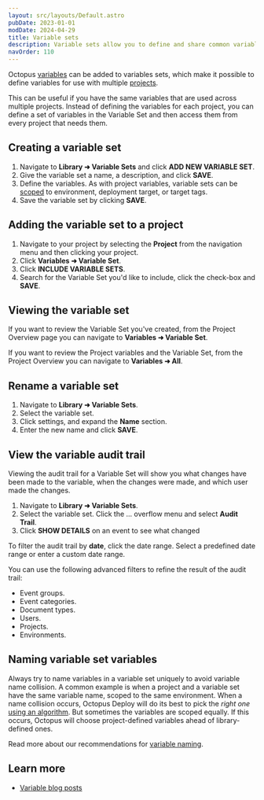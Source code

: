 ```yaml
---
layout: src/layouts/Default.astro
pubDate: 2023-01-01
modDate: 2024-04-29
title: Variable sets
description: Variable sets allow you to define and share common variables between your Octopus projects.
navOrder: 110
---
```


Octopus [variables](/docs/projects/variables/) can be added to variables sets, which make it possible to define variables for use with multiple [projects](/docs/projects).

This can be useful if you have the same variables that are used across multiple projects. Instead of defining the variables for each project, you can define a set of variables in the Variable Set and then access them from every project that needs them.

## Creating a variable set

1. Navigate to **Library ➜ Variable Sets** and click **ADD NEW VARIABLE SET**.
2. Give the variable set a name, a description, and click **SAVE**.
3. Define the variables. As with project variables, variable sets can be [scoped](/docs/projects/variables/getting-started/#scoping-variables) to environment, deployment target, or target tags.
4. Save the variable set by clicking **SAVE**.

## Adding the variable set to a project

1. Navigate to your project by selecting the **Project** from the navigation menu and then clicking your project.
2. Click **Variables ➜ Variable Set**.
3. Click **INCLUDE VARIABLE SETS**.
4. Search for the Variable Set you'd like to include, click the check-box and **SAVE**.

## Viewing the variable set

If you want to review the Variable Set you've created, from the Project Overview page you can navigate to **Variables ➜ Variable Set**.

If you want to review the Project variables and the Variable Set, from the Project Overview you can navigate to **Variables ➜ All**.

## Rename a variable set

1. Navigate to **Library ➜ Variable Sets**.
2. Select the variable set.
3. Click settings, and expand the **Name** section.
4. Enter the new name and click **SAVE**.

## View the variable audit trail

Viewing the audit trail for a Variable Set will show you what changes have been made to the variable, when the changes were made, and which user made the changes.  

1. Navigate to **Library ➜ Variable Sets**.
2. Select the variable set. Click the ... overflow menu and select **Audit Trail**.
3. Click **SHOW DETAILS** on an event to see what changed

To filter the audit trail by **date**, click the date range. Select a predefined date range or enter a custom date range.

You can use the following advanced filters to refine the result of the audit trail:

- Event groups.
- Event categories.
- Document types.
- Users.
- Projects.
- Environments.

## Naming variable set variables

Always try to name variables in a variable set uniquely to avoid variable name collision. A common example is when a project and a variable set have the same variable name, scoped to the same environment. When a name collision occurs, Octopus Deploy will do its best to pick the *right one* [using an algorithm](/docs/projects/variables/getting-started/#scope-specificity). But sometimes the variables are scoped equally. If this occurs, Octopus will choose project-defined variables ahead of library-defined ones.

Read more about our recommendations for [variable naming](/docs/getting-started/best-practices/variables/#variable-naming).

## Learn more

- [Variable blog posts](https://octopus.com/blog/tag/variables)